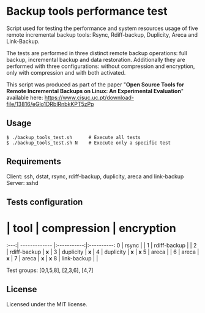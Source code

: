 Backup tools performance test
=============================

Script used for testing the performance and system resources usage of five remote incremental backup tools: Rsync, Rdiff-backup, Duplicity, Areca and Link-Backup.

The tests are performed in three distinct remote backup operations: full backup, incremental backup and data restoration. Additionally they are performed with three configurations: without compression and encryption, only with compression and with both activated.

This script was produced as part of the paper "**Open Source Tools for Remote Incremental Backups on Linux: An Experimental Evaluation**" available here: https://www.cisuc.uc.pt/download-file/13816/eGlo1DRblRnbkKPT5zPp

## Usage

```
$ ./backup_tools_test.sh      # Execute all tests
$ ./backup_tools_test.sh N    # Execute only a specific test
```

## Requirements

Client: ssh, dstat, rsync, rdiff-backup, duplicity, areca and link-backup
Server: sshd

## Tests configuration

  #  | tool          | compression | encryption
:---:| ------------- |:-----------:|:----------:
  0  | rsync         |             |
  1  | rdiff-backup  |             |
  2  | rdiff-backup  |   **x**     |
  3  | duplicity     |   **x**     |
  4  | duplicity     |   **x**     |  **x**
  5  | areca         |             |
  6  | areca         |   **x**     |
  7  | areca         |   **x**     |  **x**
  8  | link-backup   |             |

Test groups: [0,1,5,8], [2,3,6], [4,7]

## License

Licensed under the MIT license.
